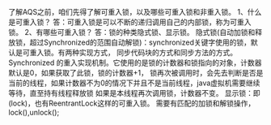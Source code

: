 了解AQS之前，咱们先得了解可重入锁，以及哪些可重入锁和非重入锁。
    1、什么是可重入锁？
        答：可重入锁是可以不断的递归调用自己的内部锁，称为可重入锁。
    2、有哪些可重入锁？
        答：锁的种类隐式锁、显示锁。
            隐式锁(自动加锁和释放锁，超过Synchronized的范围自动解锁)：synchronized关键字使用的锁，默认是可重入锁。有两种实现方式，
             同步代码块的方式和同步方法的方式。
               Synchronized 的重入实现机制。它使用的是锁的计数器和锁指向的对象，计数器默认是0，如果获取了此锁，锁的计数器+1，
               锁再次被调用时，会先去判断是否是当前的线程，如果计数器不为0的情况下并且不是当前线程，java虚拟机需要继续等待，直至持有线程释放锁
                如果是本线程再次调用锁，计数器不变。
            显示锁：即(lock)，也有ReentrantLock这样的可重入锁。
                需要有匹配的加锁和解锁操作，lock(),unlock();
